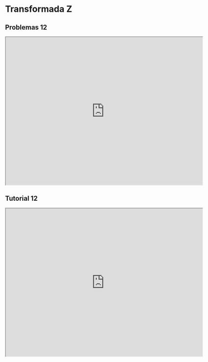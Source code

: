 # Transformada Z

## Problemas 12

<iframe src="https://drive.google.com/file/d/1X8RIrAA2CutK-oqhPV_zl4fHqClF87V3/preview" width="640" height="480" allow="autoplay"></iframe>

## Tutorial 12

<iframe src="https://drive.google.com/file/d/1FKFBFiYtvYDpFFLCVq3_HgdGwym7oo-E/preview" width="640" height="480" allow="autoplay"></iframe>
